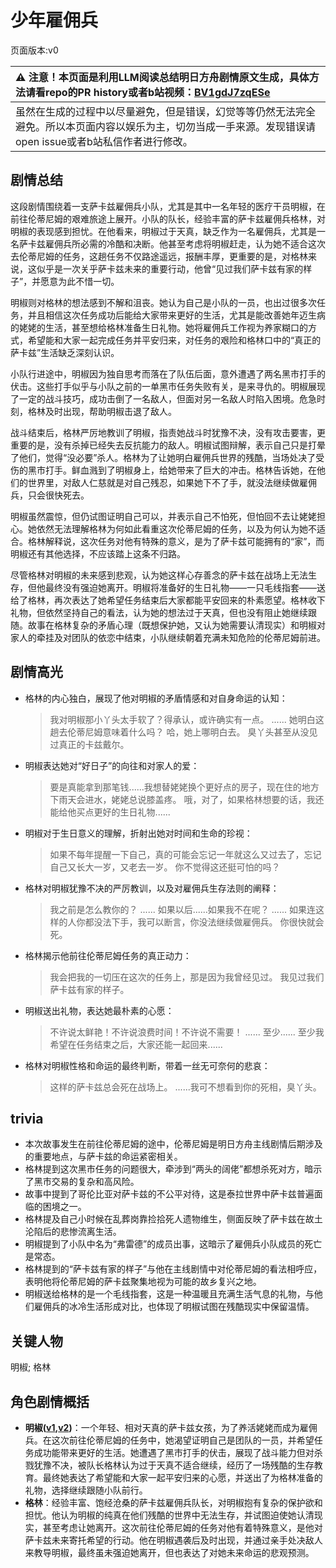 # 少年雇佣兵
页面版本:v0
 

| :warning: 注意！本页面是利用LLM阅读总结明日方舟剧情原文生成，具体方法请看repo的PR history或者b站视频：[BV1gdJ7zqESe](https://www.bilibili.com/video/BV1gdJ7zqESe/)         |
|:----------------------------|
| 虽然在生成的过程中以尽量避免，但是错误，幻觉等等仍然无法完全避免。所以本页面内容以娱乐为主，切勿当成一手来源。发现错误请open issue或者b站私信作者进行修改。|



## 剧情总结
这段剧情围绕着一支萨卡兹雇佣兵小队，尤其是其中一名年轻的医疗干员明椒，在前往伦蒂尼姆的艰难旅途上展开。小队的队长，经验丰富的萨卡兹雇佣兵格林，对明椒的表现感到担忧。在他看来，明椒过于天真，缺乏作为一名雇佣兵，尤其是一名萨卡兹雇佣兵所必需的冷酷和决断。他甚至考虑将明椒赶走，认为她不适合这次去伦蒂尼姆的任务，这趟任务不仅路途遥远，报酬丰厚，更重要的是，对格林来说，这似乎是一次关乎萨卡兹未来的重要行动，他曾“见过我们萨卡兹有家的样子”，并愿意为此不惜一切。

明椒则对格林的想法感到不解和沮丧。她认为自己是小队的一员，也出过很多次任务，并且相信这次任务成功后能给大家带来更好的生活，尤其是能改善她年迈生病的姥姥的生活，甚至想给格林准备生日礼物。她将雇佣兵工作视为养家糊口的方式，希望能和大家一起完成任务并平安归来，对任务的艰险和格林口中的“真正的萨卡兹”生活缺乏深刻认识。

小队行进途中，明椒因为独自思考而落在了队伍后面，意外遭遇了两名黑市打手的伏击。这些打手似乎与小队之前的一单黑市任务失败有关，是来寻仇的。明椒展现了一定的战斗技巧，成功击倒了一名敌人，但面对另一名敌人时陷入困境。危急时刻，格林及时出现，帮助明椒击退了敌人。

战斗结束后，格林严厉地教训了明椒，指责她战斗时犹豫不决，没有攻击要害，更重要的是，没有杀掉已经失去反抗能力的敌人。明椒试图辩解，表示自己只是打晕了他们，觉得“没必要”杀人。格林为了让她明白雇佣兵世界的残酷，当场处决了受伤的黑市打手。鲜血溅到了明椒身上，给她带来了巨大的冲击。格林告诉她，在他们的世界里，对敌人仁慈就是对自己残忍，如果她下不了手，就没法继续做雇佣兵，只会很快死去。

明椒虽然震惊，但仍试图证明自己可以，并表示自己不怕死，但怕回不去让姥姥担心。她依然无法理解格林为何如此看重这次伦蒂尼姆的任务，以及为何认为她不适合。格林解释说，这次任务对他有特殊的意义，是为了萨卡兹可能拥有的“家”，而明椒还有其他选择，不应该踏上这条不归路。

尽管格林对明椒的未来感到悲观，认为她这样心存善念的萨卡兹在战场上无法生存，但他最终没有强迫她离开。明椒将准备好的生日礼物——一只毛线指套——送给了格林，再次表达了她希望任务结束后大家都能平安回来的朴素愿望。格林收下礼物，但依然坚持自己的看法，认为她的想法过于天真，但也没有阻止她继续跟随。故事在格林复杂的矛盾心理（既想保护她，又认为她需要认清现实）和明椒对家人的牵挂及对团队的依恋中结束，小队继续朝着充满未知危险的伦蒂尼姆前进。
## 剧情高光
*   格林的内心独白，展现了他对明椒的矛盾情感和对自身命运的认知：
    > 我对明椒那小丫头太手软了？得承认，或许确实有一点。
    > ......
    > 她明白这趟去伦蒂尼姆意味着什么吗？
    > 哈，她上哪明白去。
    > 臭丫头甚至从没见过真正的卡兹戴尔。
*   明椒表达她对“好日子”的向往和对家人的爱：
    > 要是真能拿到那笔钱......我想替姥姥换个更好点的房子，现在住的地方下雨天会进水，姥姥总说膝盖疼。
    > 哦，对了，如果格林想要的话，我还能给他买点更好的生日礼物......
*   明椒对于生日意义的理解，折射出她对时间和生命的珍视：
    > 如果不每年提醒一下自己，真的可能会忘记一年就这么又过去了，忘记自己又长大一岁，又老去一岁。
    > 你不觉得这还挺可怕的吗？
*   格林对明椒犹豫不决的严厉教训，以及对雇佣兵生存法则的阐释：
    > 我之前是怎么教你的？
    > ......
    > 如果以后......如果我不在呢？
    > ......
    > 如果连这样的人你都没法下手，我可以断言，你没法继续做雇佣兵。
    > 你很快就会死。
*   格林揭示他前往伦蒂尼姆任务的真正动力：
    > 我会把我的一切压在这次的任务上，那是因为我曾经见过。
    > 我见过我们萨卡兹有家的样子。
*   明椒送出礼物，表达她最朴素的心愿：
    > 不许说太鲜艳！不许说浪费时间！不许说不需要！
    > ......
    > 至少......
    > 至少我希望在任务结束之后，大家还能一起回来......
*   格林对明椒性格和命运的最终判断，带着一丝无可奈何的悲哀：
    > 这样的萨卡兹总会死在战场上。
    > ......我可不想看到你的死相，臭丫头。
## trivia
*   本次故事发生在前往伦蒂尼姆的途中，伦蒂尼姆是明日方舟主线剧情后期涉及的重要地点，与萨卡兹的命运紧密相关。
*   格林提到这次黑市任务的问题很大，牵涉到“两头的阔佬”都想杀死对方，暗示了黑市交易的复杂和高风险。
*   故事中提到了哥伦比亚对萨卡兹的不公平对待，这是泰拉世界中萨卡兹普遍面临的困境之一。
*   格林提及自己小时候在乱葬岗靠捡拾死人遗物维生，侧面反映了萨卡兹在故土沦陷后的悲惨流离生活。
*   明椒提到了小队中名为“弗雷德”的成员出事，这暗示了雇佣兵小队成员的死亡是常态。
*   格林提到的“萨卡兹有家的样子”与他在主线剧情中对伦蒂尼姆的看法相呼应，表明他将伦蒂尼姆的萨卡兹聚集地视为可能的故乡复兴之地。
*   明椒送给格林的是一个毛线指套，这是一种温暖且充满生活气息的礼物，与他们雇佣兵的冰冷生活形成对比，也体现了明椒试图在残酷现实中保留温情。
## 关键人物
明椒; 格林
## 角色剧情概括
-   **明椒([v1](../chars/char_4071_peper.md),[v2](../char_v3/char_4071_peper.md))**：一个年轻、相对天真的萨卡兹女孩，为了养活姥姥而成为雇佣兵。在这次前往伦蒂尼姆的任务中，她渴望证明自己是团队的一员，并希望任务成功能带来更好的生活。她遭遇了黑市打手的伏击，展现了战斗能力但对杀戮犹豫不决，被队长格林认为过于天真不适合继续，经历了一场残酷的生存教育。最终她表达了希望能和大家一起平安归来的心愿，并送出了为格林准备的礼物，选择继续跟随小队前行。
-   **格林**：经验丰富、饱经沧桑的萨卡兹雇佣兵队长，对明椒抱有复杂的保护欲和担忧。他认为明椒的纯真在他们残酷的世界中无法生存，并试图迫使她认清现实，甚至考虑让她离开。这次前往伦蒂尼姆的任务对他有着特殊意义，是他对萨卡兹未来寄托希望的行动。他在明椒遇袭后及时出现，并通过亲手处决敌人来教导明椒，最终虽未强迫她离开，但也表达了对她未来命运的悲观预测。